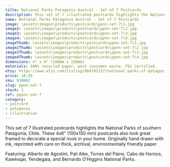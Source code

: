 ```yaml
---
title: National Parks Patagonia Austral - Set of 7 Postcards
description: This set of 7 illustrated postcards highlights the National Parks of southern Patagonia, Chile. Originally hand drawn with ink, reprinted with care on thick, archival, environmentally friendly paper.
name: National Parks Patagonia Austral - Set of 7 Postcards
image: \assets\images\products\postcards\ppnn-set-7\1.jpg
image2: \assets\images\products\postcards\ppnn-set-7\2.jpg
image3: \assets\images\products\postcards\ppnn-set-7\3.jpg
image4: \assets\images\products\postcards\ppnn-set-7\4.jpg
imageThumb: \assets\images\products\postcards\ppnn-set-7\1.jpg
image2Thumb: \assets\images\products\postcards\ppnn-set-7\2.jpg
image3Thumb: \assets\images\products\postcards\ppnn-set-7\3.jpg
image4Thumb: \assets\images\products\postcards\ppnn-set-7\4.jpg
dimensions: 4" x 6" (100mm x 150mm)
materials: 100% recycled paper, post consumer waste. FSC Certified.
etsy: https://www.etsy.com/listing/904392327/national-parks-of-patagonia-austral
price: 10.50
sku: 030002
slug: ppnn-set-7
stock: 1
ref: pppnn-set-7
category:
- postcard
- patagonia
- illustration
---
```

This set of 7 illustrated postcards highlights the National Parks of southern Patagonia, Chile. These 4x6” (100x150 mm) postcards also look great framed to decorate a special nook in your home. Originally hand drawn with ink, reprinted with care on thick, archival, environmentally friendly paper.

Featuring: Alberto de Agostini, Pali Aike, Torres del Paine, Cabo de Hornos, Kawésqar, Yendegaia, and Bernardo O’Higgins National Parks.
